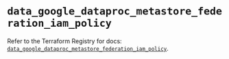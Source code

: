 # `data_google_dataproc_metastore_federation_iam_policy`

Refer to the Terraform Registry for docs: [`data_google_dataproc_metastore_federation_iam_policy`](https://registry.terraform.io/providers/hashicorp/google-beta/6.21.0/docs/data-sources/google_dataproc_metastore_federation_iam_policy).
